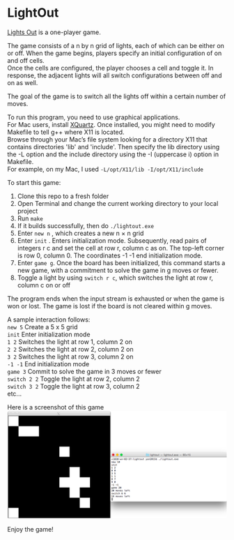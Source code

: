 # LightOut
[Lights Out](https://en.wikipedia.org/wiki/Lights_Out_(game)) is a one-player game.  

The game consists of a n by n grid of lights, each of which can be either on or off.
When the game begins, players specify an initial configuration of on and off cells.  
Once the cells are configured, the player chooses a cell and toggle it. In response,
the adjacent lights will all switch configurations between off and on as well.

The goal of the game is to switch all the lights off within a certain number of moves.

To run this program, you need to use graphical applications.  
For Mac users, install [XQuartz](http://xquartz.macosforge.org/). 
Once installed, you might need to modify Makefile to tell g++ where X11 is located.  
Browse through your Mac’s file system looking for a directory X11 that contains directories 'lib' and 'include'. Then specify the lib directory using the -L option and the include directory using the -I (uppercase i) option in Makefile.  
For example, on my Mac, I used `-L/opt/X11/lib -I/opt/X11/include`  

To start this game:  
1) Clone this repo to a fresh folder  
2) Open Terminal and change the current working directory to your local project  
3) Run `make`  
4) If it builds successfully, then do `./lightout.exe`  
5) Enter `new n` , which creates a new n × n grid  
6) Enter `init` . Enters initialization mode. Subsequently, read pairs of integers r c and set the cell at row r, column c as on. The top-left corner is row 0, column 0. The coordinates -1 -1 end initialization mode.  
7) Enter `game g`. Once the board has been initialized, this command starts a new game, with a commitment to solve the game in g moves or fewer.  
8) Toggle a light by using `switch r c`, which switches the light at row r, column c on or off  

The program ends when the input stream is exhausted or when the game is won or lost. The game is lost if the board is not cleared within g moves.

A sample interaction follows:  
`new 5`       Create a 5 x 5 grid  
`init`        Enter initialization mode   
`1 2`         Switches the light at row 1, column 2 on  
`2 2`         Switches the light at row 2, column 2 on  
`3 2`         Switches the light at row 3, column 2 on  
`-1 -1`       End initialization mode   
`game 3`      Commit to solve the game in 3 moves or fewer  
`switch 2 2`  Toggle the light at row 2, column 2  
`switch 3 2`  Toggle the light at row 3, column 2  
etc...  

Here is a screenshot of this game
![A screenshot of this game](/image.png)

Enjoy the game!

